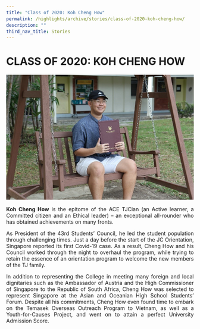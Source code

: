 ```yaml
---
title: "Class of 2020: Koh Cheng How"
permalink: /highlights/archive/stories/class-of-2020-koh-cheng-how/
description: ""
third_nav_title: Stories
---
```

# CLASS OF 2020: KOH CHENG HOW


![](/images/Archive/Stories/Koh%20Cheng%20How.jpg)

<p style="text-align: justify;"><b>Koh Cheng How</b> is the epitome of the ACE TJCian (an Active learner, a Committed citizen and an Ethical leader) – an exceptional all-rounder who has obtained achievements on many fronts.</p> 

<p style="text-align: justify;">As President of the 43rd Students’ Council, he led the student population through challenging times. Just a day before the start of the JC Orientation, Singapore reported its first Covid-19 case. As a result, Cheng How and his Council worked through the night to overhaul the program, while trying to retain the essence of an orientation program to welcome the new members of the TJ family.</p>  

<p style="text-align: justify;">In addition to representing the College in meeting many foreign and local dignitaries such as the Ambassador of Austria and the High Commissioner of Singapore to the Republic of South Africa, Cheng How was selected to represent Singapore at the Asian and Oceanian High School Students’ Forum. Despite all his commitments, Cheng How even found time to embark on the Temasek Overseas Outreach Program to Vietnam, as well as a Youth-for-Causes Project, and went on to attain a perfect University Admission Score.</p>